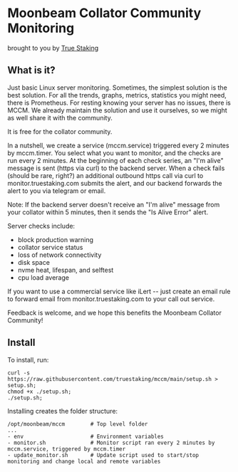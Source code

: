# Moonbeam Collator Community Monitoring
brought to you by [True Staking](https://truestaking.com)

## What is it?

Just basic Linux server monitoring. Sometimes, the simplest solution is the best solution. For all the trends, graphs, metrics, statistics you might need, there is Prometheus. For resting knowing your server has no issues, there is MCCM. We already maintain the solution and use it ourselves, so we might as well share it with the community.

It is free for the collator community. 

In a nutshell, we create a service (mccm.service) triggered every 2 minutes by mccm.timer. You select what you want to monitor, and the checks are run every 2 minutes. At the beginning of each check series, an "I'm alive" message is sent (https via curl) to the backend server. When a check fails (should be rare, right?) an additional outbound https call via curl to monitor.truestaking.com submits the alert, and our backend forwards the alert to you via telegram or email.

Note: If the backend server doesn't receive an "I'm alive" message from your collator within 5 minutes, then it sends the "Is Alive Error" alert.

Server checks include:
- block production warning
- collator service status
- loss of network connectivity
- disk space
- nvme heat, lifespan, and selftest
- cpu load average

If you want to use a commercial service like iLert -- just create an email rule to forward email from monitor.truestaking.com to your call out service.

Feedback is welcome, and we hope this benefits the Moonbeam Collator Community!

## Install 

To install, run:
```
curl -s https://raw.githubusercontent.com/truestaking/mccm/main/setup.sh > setup.sh;
chmod +x ./setup.sh;
./setup.sh;
```

Installing creates the folder structure:
```
/opt/moonbeam/mccm        # Top level folder
...
- env                     # Environment variables
- monitor.sh              # Monitor script ran every 2 minutes by mccm.service, triggered by mccm.timer
- update_monitor.sh       # Update script used to start/stop monitoring and change local and remote variables 
```
